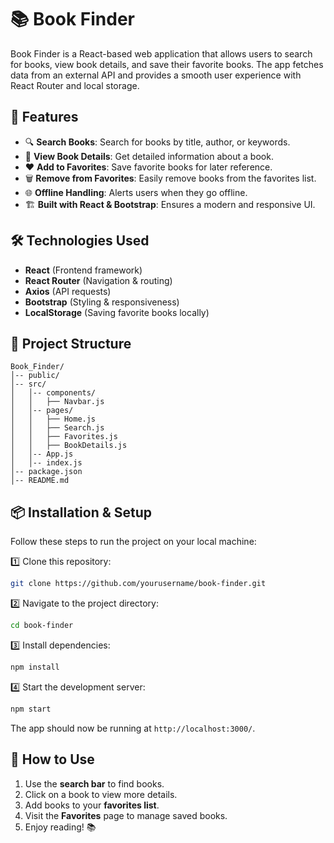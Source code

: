 # 📚 Book Finder

Book Finder is a React-based web application that allows users to search for books, view book details, and save their favorite books. The app fetches data from an external API and provides a smooth user experience with React Router and local storage.

## 🚀 Features

- 🔍 **Search Books**: Search for books by title, author, or keywords.
- 📖 **View Book Details**: Get detailed information about a book.
- ❤️ **Add to Favorites**: Save favorite books for later reference.
- 🗑️ **Remove from Favorites**: Easily remove books from the favorites list.
- 🌐 **Offline Handling**: Alerts users when they go offline.
- 🏗 **Built with React & Bootstrap**: Ensures a modern and responsive UI.

## 🛠️ Technologies Used

- **React** (Frontend framework)
- **React Router** (Navigation & routing)
- **Axios** (API requests)
- **Bootstrap** (Styling & responsiveness)
- **LocalStorage** (Saving favorite books locally)

## 📂 Project Structure
```
Book_Finder/
│-- public/
│-- src/
│   │-- components/
│   │   ├── Navbar.js
│   │-- pages/
│   │   ├── Home.js
│   │   ├── Search.js
│   │   ├── Favorites.js
│   │   ├── BookDetails.js
│   │-- App.js
│   │-- index.js
│-- package.json
│-- README.md
```

## 📦 Installation & Setup

Follow these steps to run the project on your local machine:

1️⃣ Clone this repository:
```sh
git clone https://github.com/yourusername/book-finder.git
```

2️⃣ Navigate to the project directory:
```sh
cd book-finder
```

3️⃣ Install dependencies:
```sh
npm install
```

4️⃣ Start the development server:
```sh
npm start
```

The app should now be running at `http://localhost:3000/`.

## 🔧 How to Use

1. Use the **search bar** to find books.
2. Click on a book to view more details.
3. Add books to your **favorites list**.
4. Visit the **Favorites** page to manage saved books.
5. Enjoy reading! 📚


